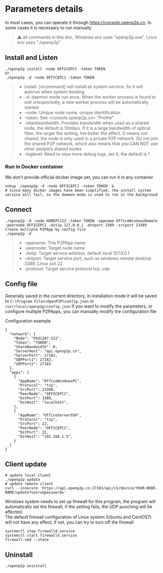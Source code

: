 

# Parameters details
In most cases, you can operate it through <https://console.openp2p.cn>. In some cases it is necessary to run manually
> :warning: all commands in this doc, Windows env uses "openp2p.exe", Linux env uses "./openp2p" 


## Install and Listen
```
./openp2p install -node OFFICEPC1 -token TOKEN  
Or
./openp2p -d -node OFFICEPC1 -token TOKEN  

```
>* install: [recommand] will install as system service. So it will autorun when system booting.
>* -d: daemon mode run once. When the worker process is found to exit unexpectedly, a new worker process will be automatically started
>* -node: Unique node name, unique identification
>* -token: See <console.openp2p.cn> "Profile"
>* -sharebandwidth: Provides bandwidth when used as a shared node, the default is 10mbps. If it is a large bandwidth of optical fiber, the larger the setting, the better the effect. 0 means not shared, the node is only used in a private P2P network. Do not join the shared P2P network, which also means that you CAN NOT use other people’s shared nodes
>* -loglevel: Need to view more debug logs, set 0; the default is 1

### Run in Docker container
We don't provide official docker image yet, you can run it in any container
```
nohup ./openp2p -d -node OFFICEPC1 -token TOKEN  &
# Since many docker images have been simplified, the install system service will fail, so the daemon mode is used to run in the background
```

## Connect
```
./openp2p -d -node HOMEPC123 -token TOKEN -appname OfficeWindowsRemote -peernode OFFICEPC1 -dstip 127.0.0.1 -dstport 3389 -srcport 23389
Create multiple P2PApp by config file
./openp2p -d    
```
>* -appname: This P2PApp name
>* -peernode: Target node name
>* -dstip: Target service address, default local 127.0.0.1
>* -dstport: Target service port, such as windows remote desktop 3389, Linux ssh 22
>* -protocol: Target service protocol tcp, udp

## Config file
Generally saved in the current directory, in installation mode it will be saved to `C:\Program Files\OpenP2P\config.json` or `/usr/local/openp2p/config.json`
If you want to modify the parameters, or configure multiple P2PApps, you can manually modify the configuration file

Configuration example
```
{
  "network": {
    "Node": "hhd1207-222",
    "Token": "TOKEN",
    "ShareBandwidth": 0,
    "ServerHost": "api.openp2p.cn",
    "ServerPort": 27183,
    "UDPPort1": 27182,
    "UDPPort2": 27183
  },
  "apps": [
    {
      "AppName": "OfficeWindowsPC",
      "Protocol": "tcp",
      "SrcPort": 23389,
      "PeerNode": "OFFICEPC1",
      "DstPort": 3389,
      "DstHost": "localhost",
    },
    {
      "AppName": "OfficeServerSSH",
      "Protocol": "tcp",
      "SrcPort": 22,
      "PeerNode": "OFFICEPC1",
      "DstPort": 22,
      "DstHost": "192.168.1.5",
    }
  ]
}
```
## Client update
```
# update local client
./openp2p update  
# update remote client
curl --insecure 'https://api.openp2p.cn:27183/api/v1/device/YOUR-NODE-NAME/update?user=&password='
```

Windows system needs to set up firewall for this program, the program will automatically set the firewall, if the setting fails, the UDP punching will be affected.  
The default firewall configuration of Linux system (Ubuntu and CentOS7) will not have any effect, if not, you can try to turn off the firewall
```
systemctl stop firewalld.service
systemctl start firewalld.service
firewall-cmd --state
```

## Uninstall
```
./openp2p uninstall
```